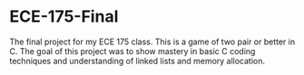 # ECE-175-Final
The final project for my ECE 175 class. This is a game of two pair or better in C. The goal of this project was to show mastery in basic C coding techniques and understanding of linked lists and memory allocation.
